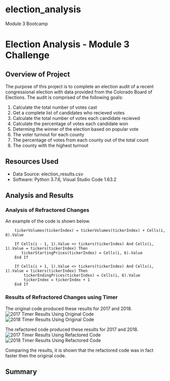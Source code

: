 # election_analysis
Module 3 Bootcamp

# Election Analysis - Module 3 Challenge

## Overview of Project

The purpose of this project is to complete an election audit of a recent congressional election with data provided from the Colorado Board of Elections. The audit is comprised of the following goals:

1. Calculate the total number of votes cast
2. Get a complete list of candidates who recieved votes
3. Calculate the total number of votes each candidate recieved
4. Calculate the percentage of votes each candidate won 
5. Determing the winner of the election based on popular vote
6. The voter turnout for each county
7. The percentage of votes from each county out of the total count
8. The county with the highest turnout

## Resources Used
- Data Source: election_results.csv
- Software: Python 3.7.6, Visual Studio Code 1.63.2

## Analysis and Results

### Analysis of Refractored Changes
 
An example of the code is shown below.

```
    tickerVolumes(tickerIndex) = tickerVolumes(tickerIndex) + Cells(i, 8).Value
    
    If Cells(i - 1, 1).Value <> tickers(tickerIndex) And Cells(i, 1).Value = tickers(tickerIndex) Then
       tickerStartingPrices(tickerIndex) = Cells(i, 6).Value
    End If
    
    If Cells(i + 1, 1).Value <> tickers(tickerIndex) And Cells(i, 1).Value = tickers(tickerIndex) Then
        tickerEndingPrices(tickerIndex) = Cells(i, 6).Value
        tickerIndex = tickerIndex + 1
    End If
```

### Results of Refractored Changes using Timer


The original code produced these results for 2017 and 2018.
![2017 Timer Results Using Original Code](Resources/OriginalCode_2017.png)
![2018 Timer Results Using Original Code](Resources/OriginalCode_2018.png)

The refactored code produced these results for 2017 and 2018.
![2017 Timer Results Using Refactored Code](Resources/VBA_Challenge_2017.png)
![2018 Timer Results Using Refactored Code](Resources/VBA_Challenge_2018.png)

Comparing the results, it is shown that the refactored code was in fact faster then the original code.


## Summary

